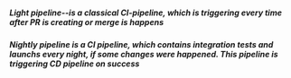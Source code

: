 ##### Light pipeline--is a classical CI-pipeline, which is triggering every time after PR is creating or merge is happens

##### Nightly pipeline is a CI pipeline, which contains integration tests and launchs every night, if some changes were happened. This pipeline is triggering CD pipeline on success